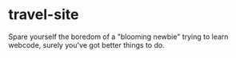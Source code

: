 # travel-site

Spare yourself the boredom of a "blooming newbie" trying to learn webcode, surely you've got better things to do.

